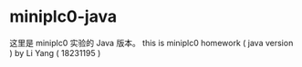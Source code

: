 # miniplc0-java
这里是 miniplc0 实验的 Java 版本。
this is miniplc0 homework ( java version )
by Li Yang ( 18231195 )
